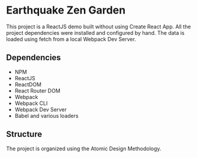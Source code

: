 # Earthquake Zen Garden

This project is a ReactJS demo built without using Create React App. All the project dependencies were installed and configured by hand. The data is loaded using fetch from a local Webpack Dev Server.

## Dependencies

- NPM
- ReactJS
- ReactDOM
- React Router DOM
- Webpack
- Webpack CLI
- Webpack Dev Server
- Babel and various loaders

## Structure

The project is organized using the Atomic Design Methodology.
